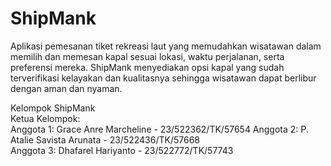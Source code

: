 # ShipMank
Aplikasi pemesanan tiket rekreasi laut yang memudahkan wisatawan dalam memilih dan memesan kapal sesuai lokasi, waktu perjalanan, serta preferensi mereka. ShipMank menyediakan opsi kapal yang sudah terverifikasi kelayakan dan kualitasnya sehingga wisatawan dapat berlibur dengan aman dan nyaman.

Kelompok ShipMank<br>
Ketua Kelompok:<br>
Anggota 1: Grace Anre Marcheline - 23/522362/TK/57654
Anggota 2: P. Atalie Savista Arunata - 23/522436/TK/57668<br>
Anggota 3: Dhafarel Hariyanto - 23/522772/TK/57743<br>
